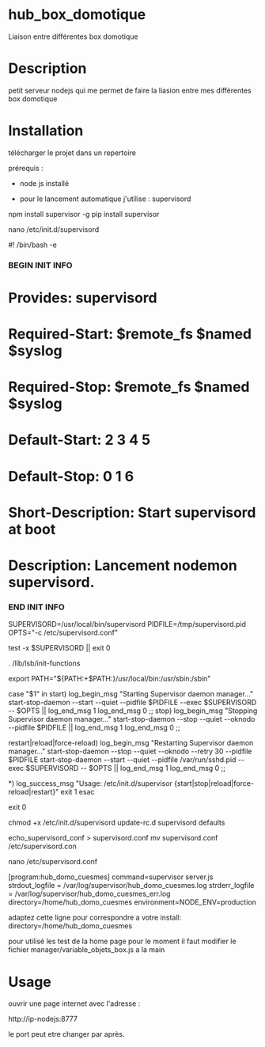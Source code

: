 hub_box_domotique
===========

Liaison entre différentes box domotique

Description
===========

petit serveur nodejs qui me permet de faire la liasion entre mes différentes box domotique

Installation
============
télécharger le projet dans un repertoire

prérequis : 
- node js installé

- pour le lancement automatique j'utilise : supervisord


npm install supervisor -g
pip install supervisor

nano /etc/init.d/supervisord 

#! /bin/bash -e
### BEGIN INIT INFO
# Provides:          supervisord
# Required-Start:    $remote_fs $named $syslog
# Required-Stop:     $remote_fs $named $syslog
# Default-Start:     2 3 4 5
# Default-Stop:      0 1 6
# Short-Description: Start supervisord at boot
# Description:       Lancement nodemon supervisord.
### END INIT INFO
SUPERVISORD=/usr/local/bin/supervisord
PIDFILE=/tmp/supervisord.pid
OPTS="-c /etc/supervisord.conf"

test -x $SUPERVISORD || exit 0

. /lib/lsb/init-functions

export PATH="${PATH:+$PATH:}/usr/local/bin:/usr/sbin:/sbin"

case "$1" in
  start)
    log_begin_msg "Starting Supervisor daemon manager..."
    start-stop-daemon --start --quiet --pidfile $PIDFILE --exec $SUPERVISORD -- $OPTS || log_end_msg 1
    log_end_msg 0
    ;;
  stop)
    log_begin_msg "Stopping Supervisor daemon manager..."
    start-stop-daemon --stop --quiet --oknodo --pidfile $PIDFILE || log_end_msg 1
    log_end_msg 0
    ;;

  restart|reload|force-reload)
    log_begin_msg "Restarting Supervisor daemon manager..."
    start-stop-daemon --stop --quiet --oknodo --retry 30 --pidfile $PIDFILE
    start-stop-daemon --start --quiet --pidfile /var/run/sshd.pid --exec $SUPERVISORD -- $OPTS || log_end_msg 1
    log_end_msg 0
    ;;

  *)
    log_success_msg "Usage: /etc/init.d/supervisor
{start|stop|reload|force-reload|restart}"
    exit 1
esac

exit 0



chmod +x /etc/init.d/supervisord
update-rc.d supervisord defaults

echo_supervisord_conf > supervisord.conf
mv supervisord.conf /etc/supervisord.con

nano /etc/supervisord.conf

[program:hub_domo_cuesmes]
command=supervisor server.js
strdout_logfile = /var/log/supervisor/hub_domo_cuesmes.log
strderr_logfile = /var/log/supervisor/hub_domo_cuesmes_err.log
directory=/home/hub_domo_cuesmes
environment=NODE_ENV=production  



adaptez cette ligne pour correspondre a votre install: directory=/home/hub_domo_cuesmes

pour utilisé les test de la home page pour le moment il faut modifier le fichier 
manager/variable_objets_box.js
a la main

Usage
=====

ouvrir une page internet avec l'adresse :

http://ip-nodejs:8777

le port peut etre changer par après.